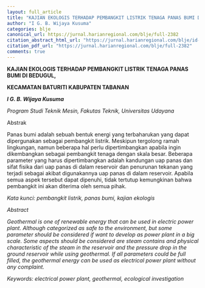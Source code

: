 ```yaml
---
layout: full_article
title: "KAJIAN EKOLOGIS TERHADAP PEMBANGKIT LISTRIK TENAGA PANAS BUMI DI BEDUGUL, KECAMATAN BATURITI KABUPATEN TABANAN"
author: "I G. B. Wijaya Kusuma"
categories: blje
canonical_url: https://jurnal.harianregional.com/blje/full-2382 
citation_abstract_html_url: "https://jurnal.harianregional.com/blje/id-2382"
citation_pdf_url: "https://jurnal.harianregional.com/blje/full-2382"  
comments: true
---
```


<p><span class="font2" style="font-weight:bold;">KAJIAN EKOLOGIS TERHADAP PEMBANGKIT LISTRIK TENAGA PANAS BUMI DI BEDUGUL,</span></p>
<p><span class="font2" style="font-weight:bold;">KECAMATAN BATURITI KABUPATEN TABANAN</span></p>
<p><span class="font0" style="font-weight:bold;font-style:italic;">I G. B. Wijaya Kusuma</span></p>
<p><span class="font0" style="font-style:italic;">Program Studi Teknik Mesin, Fakutas Teknik, Universitas Udayana</span></p>
<p><span class="font1">Abstrak</span></p>
<p><span class="font1">Panas bumi adalah sebuah bentuk energi yang terbaharukan yang dapat dipergunakan sebagai pembangkit listrik. Meskipun tergolong ramah lingkungan, namun beberapa hal perlu dipertimbangkan apabila ingin dikembangkan sebagai pembangkit tenaga dengan skala besar. Beberapa parameter yang harus dipertimbangkan adalah kandungan uap panas dan sifat fisika dari uap panas di dalam reservoir dan penurunan tekanan yang terjadi sebagai akibat digunakannya uap panas di dalam reservoir. Apabila semua aspek tersebut dapat dipenuhi, tidak tertutup kemungkinan bahwa pembangkit ini akan diterima oleh semua pihak.</span></p>
<p><span class="font1" style="font-style:italic;">Kata kunci: pembangkit listrik, panas bumi, kajian ekologis</span></p>
<p><span class="font1" style="font-style:italic;">Abstract</span></p>
<p><span class="font1" style="font-style:italic;">Geothermal is one of renewable energy that can be used in electric power plant. Although categorized as safe to the environment, but some parameter should be considered if want to develop as power plant in a big scale. Some aspects should be considered are steam contains and physical characteristic of the steam in the reservoir and the pressure drop in the ground reservoir while using geothermal. If all parameters could be full filled, the geothermal energy can be used as electrical power plant without any complaint.</span></p>
<p><span class="font1" style="font-style:italic;">Keywords: electrical power plant, geothermal, ecological investigation</span></p>